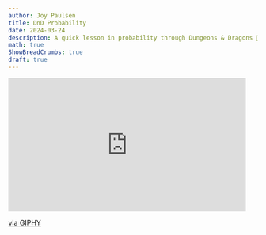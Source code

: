 ```yaml
---
author: Joy Paulsen
title: DnD Probability
date: 2024-03-24
description: A quick lesson in probability through Dungeons & Dragons 🐉
math: true
ShowBreadCrumbs: true
draft: true
---
```



<iframe src="https://giphy.com/embed/3oriNPdeu2W1aelciY" width="480" height="270" frameBorder="0" class="giphy-embed" allowFullScreen></iframe><p><a href="https://giphy.com/gifs/animation-dragons-dnd-3oriNPdeu2W1aelciY">via GIPHY</a></p>




